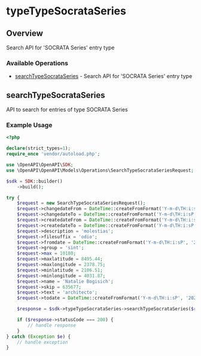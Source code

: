 # typeTypeSocrataSeries

## Overview

Search API for 'SOCRATA Series' entry type

### Available Operations

* [searchTypeSocrataSeries](#searchtypesocrataseries) - Search API for 'SOCRATA Series' entry type

## searchTypeSocrataSeries

API to search for entries of type SOCRATA Series

### Example Usage

```php
<?php

declare(strict_types=1);
require_once 'vendor/autoload.php';

use \OpenAPI\OpenAPI\SDK;
use \OpenAPI\OpenAPI\Models\Operations\SearchTypeSocrataSeriesRequest;

$sdk = SDK::builder()
    ->build();

try {
    $request = new SearchTypeSocrataSeriesRequest();
    $request->changedateFrom = DateTime::createFromFormat('Y-m-d\TH:i:sP', '2020-02-10T07:25:38.174Z');
    $request->changedateTo = DateTime::createFromFormat('Y-m-d\TH:i:sP', '2022-02-05T14:03:55.499Z');
    $request->createdateFrom = DateTime::createFromFormat('Y-m-d\TH:i:sP', '2022-01-08T10:08:23.784Z');
    $request->createdateTo = DateTime::createFromFormat('Y-m-d\TH:i:sP', '2022-08-15T14:39:56.529Z');
    $request->description = 'molestias';
    $request->filesuffix = 'odio';
    $request->fromdate = DateTime::createFromFormat('Y-m-d\TH:i:sP', '2022-11-01T11:07:18.347Z');
    $request->group = 'sint';
    $request->max = 10180;
    $request->maxlatitude = 8495.44;
    $request->maxlongitude = 2378.75;
    $request->minlatitude = 2106.51;
    $request->minlongitude = 4031.87;
    $request->name = 'Natalie Bogisich';
    $request->skip = 635677;
    $request->text = 'architecto';
    $request->todate = DateTime::createFromFormat('Y-m-d\TH:i:sP', '2022-02-02T02:57:48.522Z');

    $response = $sdk->typeTypeSocrataSeries->searchTypeSocrataSeries($request);

    if ($response->statusCode === 200) {
        // handle response
    }
} catch (Exception $e) {
    // handle exception
}
```

